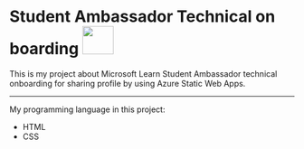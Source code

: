 # Student Ambassador Technical on boarding <img src="https://github.com/ksupasate/SATechnicalOnboarding/blob/main/icon.png" width="55" height="50">
This is my project about Microsoft Learn Student Ambassador technical onboarding for sharing profile by using Azure Static Web Apps. 

---

My programming language in this project:
- HTML 
- CSS
